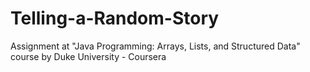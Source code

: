 # Telling-a-Random-Story
Assignment at "Java Programming: Arrays, Lists, and Structured Data" course by Duke University - Coursera
